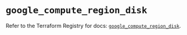 # `google_compute_region_disk`

Refer to the Terraform Registry for docs: [`google_compute_region_disk`](https://registry.terraform.io/providers/hashicorp/google-beta/5.29.1/docs/resources/google_compute_region_disk).
